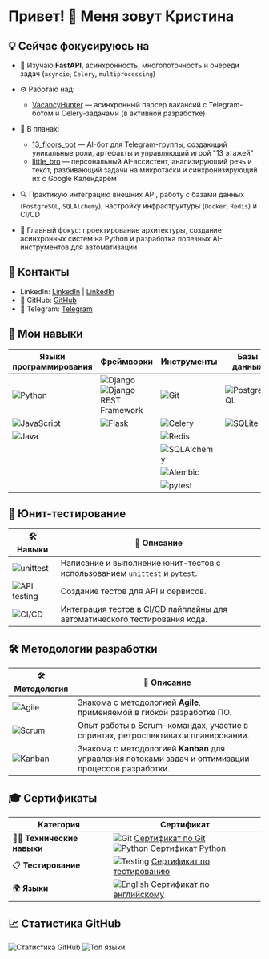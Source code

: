 # Привет! 👋 Меня зовут Кристина

## 💡 Сейчас фокусируюсь на

- 🧠 Изучаю **FastAPI**, асинхронность, многопоточность и очереди задач (`asyncio`, `Celery`, `multiprocessing`)
- ⚙️ Работаю над:
  - [VacancyHunter](https://github.com/LeeGeller/vacancy_hunter) — асинхронный парсер вакансий с Telegram-ботом и Celery-задачами (в активной разработке)
- 🧪 В планах:
  - [13_floors_bot](https://github.com/LeeGeller/13_floors_bot) — AI-бот для Telegram-группы, создающий уникальные роли, артефакты и управляющий игрой "13 этажей"
  - [little_bro](https://github.com/LeeGeller/little_bro) — персональный AI-ассистент, анализирующий речь и текст, разбивающий задачи на микротаски и синхронизирующий их с Google Календарём

- 🔍 Практикую интеграцию внешних API, работу с базами данных (`PostgreSQL`, `SQLAlchemy`), настройку инфраструктуры (`Docker`, `Redis`) и CI/CD
- 🎯 Главный фокус: проектирование архитектуры, создание асинхронных систем на Python и разработка полезных AI-инструментов для автоматизации

## 💬 Контакты  

- LinkedIn: [LinkedIn](https://img.icons8.com/fluency/48/000000/linkedin.png) | [LinkedIn](https://www.linkedin.com/in/lee-geller/) 
- 🐙 GitHub: [GitHub](https://github.com/LeeGeller)
- 💬 Telegram: [Telegram](https://t.me/BoboBoWhisky)


## 🌱 Мои навыки

| Языки программирования | Фреймворки                          | Инструменты              | Базы данных         | DevOps           | Безопасность    |
|------------------------|-------------------------------------|--------------------------|---------------------|------------------|-----------------|
| ![Python](https://img.shields.io/badge/Python-3.12-blue?style=flat&logo=python) | ![Django](https://img.shields.io/badge/Django-4.2-blue?style=flat&logo=django) ![Django REST Framework](https://img.shields.io/badge/Django%20REST%20Framework-3.12-blue?style=flat&logo=django) | ![Git](https://img.shields.io/badge/Git-black?style=flat&logo=git) | ![PostgreSQL](https://img.shields.io/badge/PostgreSQL-16-blue?style=flat&logo=postgresql) | ![Docker](https://img.shields.io/badge/Docker-20.10-blue?style=flat&logo=docker) | ![JWT & OAuth2.0](https://img.shields.io/badge/JWT%20%26%20OAuth2.0-blue?style=flat&logo=json-web-tokens&logoColor=white) |
| ![JavaScript](https://img.shields.io/badge/JavaScript-ES6-yellow?style=flat&logo=javascript) | ![Flask](https://img.shields.io/badge/Flask-2.1-blue?style=flat&logo=flask) | ![Celery](https://img.shields.io/badge/Celery-5.2-blue?style=flat&logo=celery) | ![SQLite](https://img.shields.io/badge/SQLite-3-blue?style=flat&logo=sqlite) | ![CI/CD](https://img.shields.io/badge/GitHub%20Actions-1.0-green?style=flat&logo=github-actions) | |
| ![Java](https://img.shields.io/badge/Java-11-blue?style=flat&logo=java) | | ![Redis](https://img.shields.io/badge/Redis-6.2-red?style=flat&logo=redis) | | ![Nginx](https://img.shields.io/badge/Nginx-1.18-blue?style=flat&logo=nginx) |
| | | ![SQLAlchemy](https://img.shields.io/badge/SQLAlchemy-2.0-blue?style=flat&logo=python) | | | |
| | | ![Alembic](https://img.shields.io/badge/Alembic-1.7-blue?style=flat&logo=python) | | | |
| | | ![pytest](https://img.shields.io/badge/pytest-6.2-blue?style=flat&logo=pytest) | | | |


## 🧪 **Юнит-тестирование**
| 🛠️ **Навыки**                                      | 📝 **Описание**                                                                                             |
|----------------------------------------------------|------------------------------------------------------------------------------------------------------------|
| ![unittest](https://img.shields.io/badge/unittest-%E2%9C%94-0078d4?style=flat) | Написание и выполнение юнит-тестов с использованием `unittest` и `pytest`.                                    |
| ![API testing](https://img.shields.io/badge/API%20testing-%E2%9C%94-4cbbff?style=flat) | Создание тестов для API и сервисов.                                                                         |
| ![CI/CD](https://img.shields.io/badge/CI%2FCD-%E2%9C%94-f5a623?style=flat) | Интеграция тестов в CI/CD пайплайны для автоматического тестирования кода.                                    |

## 🛠️ **Методологии разработки**
| 🛠️ **Методология**                             | 📝 **Описание**                                                                                              |
|------------------------------------------------|-------------------------------------------------------------------------------------------------------------|
| ![Agile](https://img.shields.io/badge/Agile-%E2%9C%94-41b883?style=flat)  | Знакома с методологией **Agile**, применяемой в гибкой разработке ПО.                                          |
| ![Scrum](https://img.shields.io/badge/Scrum-%E2%9C%94-0078d4?style=flat)  | Опыт работы в Scrum-командах, участие в спринтах, ретроспективах и планировании.                              |
| ![Kanban](https://img.shields.io/badge/Kanban-%E2%9C%94-41b883?style=flat) | Знакома с методологией **Kanban** для управления потоками задач и оптимизации процессов разработки.            |



## 🎓 Сертификаты

| **Категория**         | **Сертификат**                                                                                          |
|-----------------------|---------------------------------------------------------------------------------------------------------|
| 🧑‍💻 **Технические навыки** | ![Git](https://img.shields.io/badge/Git-%E2%9C%94-4cbbff?style=flat) [Сертификат по Git](https://github.com/LeeGeller/LeeGeller/blob/main/Git.pdf) <br> ![Python](https://img.shields.io/badge/Python-%E2%9C%94-0078d4?style=flat) [Сертификат Python](https://github.com/LeeGeller/LeeGeller/blob/main/c05932aebef7da98da977435bbcafe20.jpg) |
| 📋 **Тестирование**   | ![Testing](https://img.shields.io/badge/Manual%20Testing-%E2%9C%94-f5a623?style=flat) [Сертификат по тестированию](https://github.com/LeeGeller/LeeGeller/blob/main/%D0%9C%D0%BE%D0%B4%D0%B8%D1%83%20%D0%BF%D0%BE%20%D1%80%D1%83%D1%87%D0%BD%D0%BE%D0%BC%D1%83%20%D1%82%D0%B5%D1%81%D1%82%D0%B8%D1%80%D0%BE%D0%B2%D0%B0%D0%BD%D0%B8%D0%BD-2.pdf) |
| 🌍 **Языки**           | ![English](https://img.shields.io/badge/English-%E2%9C%94-41b883?style=flat) [Сертификат по английскому](https://github.com/LeeGeller/LeeGeller/blob/main/Kristina%20Budnik.pdf) |

## 📈 Статистика GitHub  
![Статистика GitHub](https://github-readme-stats-git-masterrstaa-rickstaa.vercel.app/api?username=LeeGeller&show_icons=true&theme=radical)
![Топ языки](https://github-readme-stats-git-masterrstaa-rickstaa.vercel.app/api/top-langs/?username=LeeGeller&layout=compact&theme=radical)



